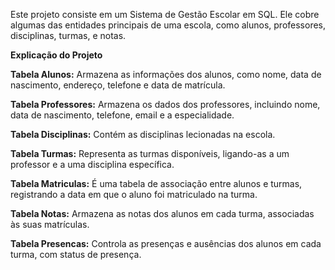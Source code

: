 Este projeto consiste em um Sistema de Gestão Escolar em SQL. Ele cobre algumas das entidades principais de uma escola, como alunos, professores, disciplinas, turmas, e notas.

**Explicação do Projeto**

**Tabela Alunos:** Armazena as informações dos alunos, como nome, data de nascimento, endereço, telefone e data de matrícula.

**Tabela Professores:** Armazena os dados dos professores, incluindo nome, data de nascimento, telefone, email e a especialidade.

**Tabela Disciplinas:** Contém as disciplinas lecionadas na escola.

**Tabela Turmas:** Representa as turmas disponíveis, ligando-as a um professor e a uma disciplina específica.

**Tabela Matriculas:** É uma tabela de associação entre alunos e turmas, registrando a data em que o aluno foi matriculado na turma.

**Tabela Notas:** Armazena as notas dos alunos em cada turma, associadas às suas matrículas.

**Tabela Presencas:** Controla as presenças e ausências dos alunos em cada turma, com status de presença.
